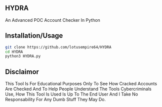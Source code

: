 
## HYDRA

An Advanced POC Account Checker In Python 
## Installation/Usage 
```bash 
git clone https://github.com/lotusempire64/HYDRA 
cd HYDRA 
python3 HYDRA.py 
``` 
## Disclaimor 
This Tool Is For Educational Purposes Only To See How Cracked Accounts Are Checked And To Help People Understand The Tools Cybercriminals Use, How This Tool Is Used Is Up To The End User And I Take No Responsability For Any Dumb Stuff They May Do.

